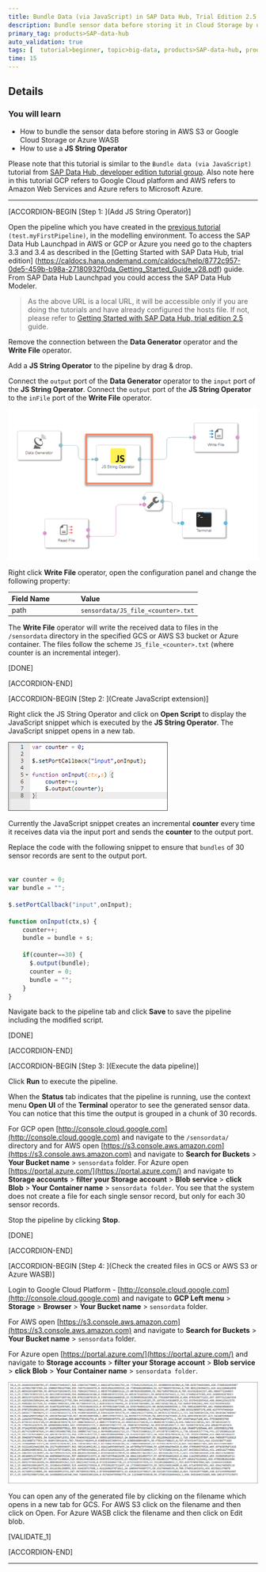 ```yaml
---
title: Bundle Data (via JavaScript) in SAP Data Hub, Trial Edition 2.5
description: Bundle sensor data before storing it in Cloud Storage by using SAP Data Hub, trial edition 2.5.
primary_tag: products>SAP-data-hub
auto_validation: true
tags: [  tutorial>beginner, topic>big-data, products>SAP-data-hub, products>SAP-vora ]
time: 15
---
```


## Details
### You will learn  
- How to bundle the sensor data before storing in AWS S3 or Google Cloud Storage or Azure WASB
- How to use a **JS String Operator**

Please note that this tutorial is similar to the `Bundle data (via JavaScript)` tutorial from [SAP Data Hub, developer edition tutorial group](https://developers.sap.com/group.datahub-2-pipelines.html).
Also note here in this tutorial GCP refers to Google Cloud platform and AWS refers to Amazon Web Services and Azure refers to Microsoft Azure.

---

[ACCORDION-BEGIN [Step 1: ](Add JS String Operator)]

Open the pipeline which you have created in the [previous tutorial](datahub-trial-v2-pipelines-part01) `(test.myFirstPipeline)`, in the modelling environment. To access the SAP Data Hub Launchpad in AWS or GCP or Azure you need go to the chapters 3.3 and 3.4 as described in the [Getting Started with SAP Data Hub, trial edition] (https://caldocs.hana.ondemand.com/caldocs/help/8772c957-0de5-459b-b98a-27180932f0da_Getting_Started_Guide_v28.pdf) guide. From SAP Data Hub Launchpad you could access the SAP Data Hub Modeler.

>As the above URL is a local URL, it will be accessible only if you are doing the tutorials and have already configured the hosts file. If not, please refer to [Getting Started with SAP Data Hub, trial edition 2.5](https://caldocs.hana.ondemand.com/caldocs/help/8772c957-0de5-459b-b98a-27180932f0da_Getting_Started_Guide_v28.pdf) guide.

Remove the connection between the **Data Generator** operator and the **Write File** operator.

Add a **JS String Operator** to the pipeline by drag & drop.

Connect the `output` port of the **Data Generator** operator to the `input` port of the **JS String Operator**. Connect the `output` port of the **JS String Operator** to the `inFile` port of the **Write File** operator.

![picture1](datahub-trial-v2-pipelines-part03-1.png)

Right click **Write File** operator, open the configuration panel and change the following property:

|  Field Name&nbsp;&nbsp;&nbsp;&nbsp;&nbsp;&nbsp;&nbsp;&nbsp;&nbsp;&nbsp;&nbsp;&nbsp;&nbsp;     | Value
|  :------------- | :-------------
| path  | `sensordata/JS_file_<counter>.txt`

The **Write File** operator will write the received data to files in the `/sensordata` directory in the specified GCS or AWS S3 bucket or Azure container. The files follow the scheme `JS_file_<counter>.txt` (where counter is an incremental integer).

[DONE]

[ACCORDION-END]

[ACCORDION-BEGIN [Step 2: ](Create JavaScript extension)]

Right click the JS String Operator and click on **Open Script** to display the JavaScript snippet which is executed by the **JS String Operator**. The JavaScript snippet opens in a new tab.

![picture2](datahub-trial-v2-pipelines-part03-2.png)

Currently the JavaScript snippet creates an incremental **counter** every time it receives data via the input port and sends the **counter** to the output port.

Replace the code with the following snippet to ensure that `bundles` of 30 sensor records are sent to the output port.

```javascript

var counter = 0;
var bundle = "";

$.setPortCallback("input",onInput);

function onInput(ctx,s) {
    counter++;
    bundle = bundle + s;

    if(counter==30) {
      $.output(bundle);
      counter = 0;
      bundle = "";
    }
}
```
Navigate back to the pipeline tab and click **Save** to save the pipeline including the modified script.

[DONE]

[ACCORDION-END]


[ACCORDION-BEGIN [Step 3: ](Execute the data pipeline)]

Click **Run** to execute the pipeline.

When the **Status** tab indicates that the pipeline is running, use the context menu **Open UI** of the **Terminal** operator to see the generated sensor data. You can notice that this time the output is grouped in a chunk of 30 records.

For GCP open [http://console.cloud.google.com](http://console.cloud.google.com) and navigate to the `/sensordata/` directory and for AWS open [https://s3.console.aws.amazon.com](https://s3.console.aws.amazon.com) and navigate to **Search for Buckets** > **Your Bucket name** > `sensordata` folder. For Azure open [https://portal.azure.com/](https://portal.azure.com/) and navigate to **Storage accounts** > **filter your Storage account** > **Blob service** > **click Blob** > **Your Container name** > `sensordata folder`. You see that the system does not create a file for each single sensor record, but only for each 30 sensor records.

Stop the pipeline by clicking **Stop**.

[DONE]

[ACCORDION-END]

[ACCORDION-BEGIN [Step 4: ](Check the created files in GCS or AWS S3 or Azure WASB)]

Login to Google Cloud Platform - [http://console.cloud.google.com](http://console.cloud.google.com) and navigate to **GCP Left menu** > **Storage** > **Browser** > **Your Bucket name** > `sensordata` folder.

For AWS open [https://s3.console.aws.amazon.com](https://s3.console.aws.amazon.com) and navigate to **Search for Buckets** > **Your Bucket name** > `sensordata` folder.

For Azure open [https://portal.azure.com/](https://portal.azure.com/) and navigate to **Storage accounts** > **filter your Storage account** > **Blob service** > **click Blob** > **Your Container name** > `sensordata folder`.

![picture4](datahub-trial-v2-pipelines-part03-4.png)

You can open any of the generated file by clicking on the filename which opens in a new tab for GCS. For AWS S3 click on the filename and then click on Open. For Azure WASB click the filename and then click on Edit blob.


[VALIDATE_1]

[ACCORDION-END]

---

